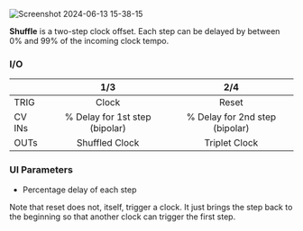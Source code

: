 ![Screenshot 2024-06-13 15-38-15](https://github.com/djphazer/O_C-Phazerville/assets/109086194/43bdec61-eab5-4d57-a44f-0b32a89f23e7)

**Shuffle** is a two-step clock offset. Each step can be delayed by between 0% and 99% of the incoming clock tempo.

### I/O

|        | 1/3 | 2/4 |
| ------ | :-: | :-: |
| TRIG   | Clock    | Reset    |
| CV INs | % Delay for 1st step (bipolar) | % Delay for 2nd step (bipolar) |
| OUTs   | Shuffled Clock | Triplet Clock |


### UI Parameters
* Percentage delay of each step

Note that reset does not, itself, trigger a clock. It just brings the step back to the beginning so that another clock can trigger the first step.
